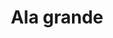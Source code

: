 ---
title: Ala grande
date: 
draft: false

# descripcion
description : Ala grande

materials: Plata 925

color: Plateado

dimensions: 1,3cm x 3,7cm

code: 02-14-0192

type: "Dijes"

categories: []

price: $3.250,00

# Images
# first image will be shown in the product page
images:
  # - image: "images/path_to_image"
  # La ubicacion de las imagenes es imagenes/Dijes/Dijes.Plata/02-14-0192-ala-grande
  - image: "./images/dijes/plata/02-14-0192-ala-grande.JPG"
---